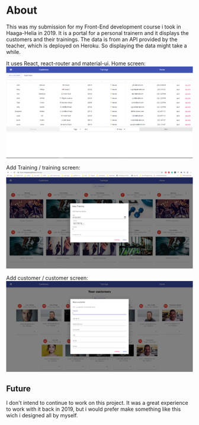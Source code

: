 # About
This was my submission for my Front-End development course i took in Haaga-Helia in 2019. It is a portal for a personal trainern and it displays the customers and their trainings. The data is from an API provided by the teacher, which is deployed on Heroku. So displaying the data might take a while.

It uses React, react-router and material-ui.
Home screen:
![homescreen](https://github.com/maquarius/fitnessScheduler/blob/master/src/assets/customerTable.PNG)

Add Training / training screen:
![Training screen](https://github.com/maquarius/fitnessScheduler/blob/master/src/assets/addTrainingModal.PNG)

Add customer / customer screen:
![Customer screen](https://github.com/maquarius/fitnessScheduler/blob/master/src/assets/customerCardsPNG.PNG)

## Future
I don't intend to continue to work on this project. It was a great experience to work with it back in 2019, but i would prefer make something like this wich i designed all by myself.
